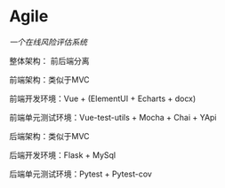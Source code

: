 # Agile
*一个在线风险评估系统*

整体架构： 前后端分离

前端架构：类似于MVC

前端开发环境：Vue + (ElementUI + Echarts + docx) 

前端单元测试环境：Vue-test-utils + Mocha + Chai + YApi

后端架构：类似于MVC

后端开发环境：Flask + MySql

后端单元测试环境：Pytest + Pytest-cov
